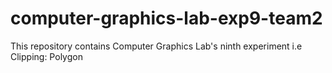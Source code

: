 # computer-graphics-lab-exp9-team2
This repository contains Computer Graphics Lab's ninth experiment i.e Clipping: Polygon
